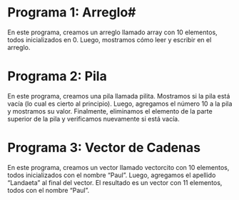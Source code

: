 # Programa 1: Arreglo#
En este programa, creamos un arreglo llamado array con 10 elementos, todos inicializados en 0. Luego, mostramos cómo leer y escribir en el arreglo.

# Programa 2: Pila
En este programa, creamos una pila llamada pilita. Mostramos si la pila está vacía (lo cual es cierto al principio). Luego, agregamos el número 10 
a la pila y mostramos su valor. Finalmente, eliminamos el elemento de la parte superior de la pila y verificamos nuevamente si está vacía.

# Programa 3: Vector de Cadenas
En este programa, creamos un vector llamado vectorcito con 10 elementos, todos inicializados con el nombre “Paul”. Luego, agregamos el apellido 
“Landaeta” al final del vector. El resultado es un vector con 11 elementos, todos con el nombre “Paul”.



